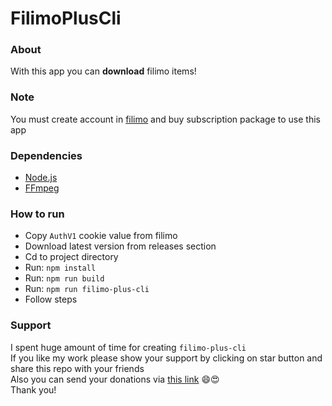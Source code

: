 # FilimoPlusCli

### About

With this app you can **download** filimo items!

### Note

You must create account in [filimo](https://www.filimo.com) and buy subscription package to use this app

### Dependencies

+ [Node.js](https://nodejs.org/en)
+ [FFmpeg](https://www.ffmpeg.org)

### How to run

+ Copy `AuthV1` cookie value from filimo
+ Download latest version from releases section
+ Cd to project directory
+ Run: `npm install`
+ Run: `npm run build`
+ Run: `npm run filimo-plus-cli`
+ Follow steps

### Support

I spent huge amount of time for creating `filimo-plus-cli`<br />
If you like my work please show your support by clicking on star button and share this repo with your friends<br />
Also you can send your donations via [this link](https://zarinp.al/@saeedpooyanfar) 😄😍<br />
Thank you!

